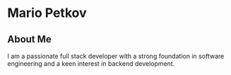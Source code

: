 # Mario Petkov

## About Me

I am a passionate full stack developer with a strong foundation in software engineering and a keen interest in backend development.
